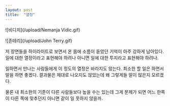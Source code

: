 ```yaml
---
layout: post
title:  "열정"
---
```


![비디치](/upload/Nemanja Vidic.gif)

![존테리](/upload/John Terry.gif)

저 장면들을 하이라이트로 보면서 온 몸에 소름이 돋았던 기억이 아주 강하게 남아있다.
일에 대한 열정이라고 표현해야 하려나 아니면 일에 대한 투지라고 표현해야 하려나.

일하면서 만나는 사람들에게 이 정도의 열정은 바라지도 않는다.
최소한 할 일은 하면서 말을 하면 좋겠다.
결과물은 제대로 나오지도 않았는데 왜 그렇게들 말이 많은지 모르겠다.


물론 내 최소한의 기준이 다른 사람들보다 높을 수는 있는데
그게 문제가 되면 어느 한쪽이 다른 쪽에 맞추던지 아니면 같이 일 못하지 않을까.
